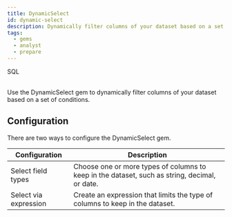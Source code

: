 ```yaml
---
title: DynamicSelect
id: dynamic-select
description: Dynamically filter columns of your dataset based on a set of conditions
tags:
  - gems
  - analyst
  - prepare
---
```


<span class="badge">SQL</span><br/><br/>

Use the DynamicSelect gem to dynamically filter columns of your dataset based on a set of conditions.

## Configuration

There are two ways to configure the DynamicSelect gem.

| Configuration         | Description                                                                                   |
| --------------------- | --------------------------------------------------------------------------------------------- |
| Select field types    | Choose one or more types of columns to keep in the dataset, such as string, decimal, or date. |
| Select via expression | Create an expression that limits the type of columns to keep in the dataset.                  |
